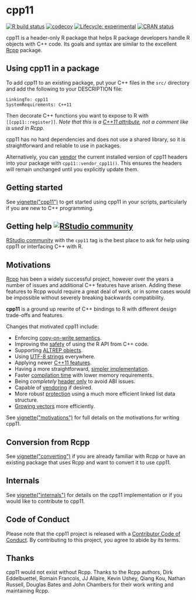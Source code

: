 # cpp11

<!-- badges: start -->
[![R build status](https://github.com/r-lib/cpp11/workflows/R-CMD-check/badge.svg)](https://github.com/r-lib/cpp11/actions)
[![codecov](https://codecov.io/gh/r-lib/cpp11/branch/master/graph/badge.svg?token=EEWYoCYxQ2)](https://codecov.io/gh/r-lib/cpp11)
[![Lifecycle: experimental](https://img.shields.io/badge/lifecycle-experimental-orange.svg)](https://lifecycle.r-lib.org/articles/stages.html#experimental)
[![CRAN status](https://www.r-pkg.org/badges/version/cpp11)](https://CRAN.R-project.org/package=cpp11)
<!-- badges: end -->

cpp11 is a header-only R package that helps R package developers handle R objects with C++ code.
Its goals and syntax are similar to the excellent [Rcpp](https://cran.r-project.org/package=Rcpp) package.

## Using cpp11 in a package

To add cpp11 to an existing package, put your C++ files in the `src/` directory and add the following to your DESCRIPTION file:

```
LinkingTo: cpp11
SystemRequirements: C++11
```

Then decorate C++ functions you want to expose to R with `[[cpp11::register]]`. 
*Note that this is a [C++11 attribute](https://en.cppreference.com/w/cpp/language/attributes), not a comment like is used in Rcpp.*

cpp11 has no hard dependencies and does not use a shared library, so it is straightforward and reliable to use in packages.

Alternatively, you can [vendor](https://cpp11.r-lib.org/articles/motivations.html#vendoring) the current installed version of cpp11 headers into your package with `cpp11::vendor_cpp11()`.
This ensures the headers will remain unchanged until you explicitly update them.

## Getting started

See [vignette("cpp11")](https://cpp11.r-lib.org/articles/cpp11.html) to get started using cpp11 in your scripts, particularly if you are new to C++ programming.

## Getting help [![RStudio community](https://img.shields.io/badge/community-cpp11-blue?style=social&logo=rstudio&logoColor=75AADB)](https://community.rstudio.com/new-topic?category=Package%20development&tags=cpp11)

[RStudio community](https://community.rstudio.com/new-topic?category=Package%20development&tags=cpp11) with the `cpp11` tag is the best place to ask for help using cpp11 or interfacing C++ with R.

## Motivations

[Rcpp](https://cran.r-project.org/package=Rcpp) has been a widely successful project, however over the years a number of issues and additional C++ features have arisen.
Adding these features to Rcpp would require a great deal of work, or in some cases would be impossible without severely breaking backwards compatibility.

**cpp11** is a ground up rewrite of C++ bindings to R with different design trade-offs and features.

Changes that motivated cpp11 include:

- Enforcing [copy-on-write semantics](https://cpp11.r-lib.org/articles/motivations.html#copy-on-write-semantics).
- Improving the [safety](https://cpp11.r-lib.org/articles/motivations.html#improve-safety) of using the R API from C++ code.
- Supporting [ALTREP objects](https://cpp11.r-lib.org/articles/motivations.html#altrep-support).
- Using [UTF-8 strings](https://cpp11.r-lib.org/articles/motivations.html#utf-8-everywhere) everywhere.
- Applying newer [C++11 features](https://cpp11.r-lib.org/articles/motivations.html#c11-features).
- Having a more straightforward, [simpler implementation](https://cpp11.r-lib.org/articles/motivations.html#simpler-implementation).
- Faster [compilation time](https://cpp11.r-lib.org/articles/motivations.html#compilation-speed) with lower memory requirements.
- Being *completely* [header only](https://cpp11.r-lib.org/articles/motivations.html#header-only) to avoid ABI issues.
- Capable of [vendoring](https://cpp11.r-lib.org/articles/motivations.html#vendoring) if desired.
- More robust [protection](https://cpp11.r-lib.org/articles/motivations.html#protection) using a much more efficient linked list data structure.
- [Growing vectors](https://cpp11.r-lib.org/articles/motivations.html#growing-vectors) more efficiently.

See [vignette("motivations")](https://cpp11.r-lib.org/articles/motivations.html) for full details on the motivations for writing cpp11.

## Conversion from Rcpp

See [vignette("converting")](https://cpp11.r-lib.org/articles/converting.html) if you are already familiar with Rcpp or have an existing package that uses Rcpp and want to convert it to use cpp11.

## Internals

See [vignette("internals")](https://cpp11.r-lib.org/articles/internals.html) for details on the cpp11 implementation or if you would like to contribute to cpp11.

## Code of Conduct

Please note that the cpp11 project is released with a [Contributor Code of Conduct](https://cpp11.r-lib.org/CODE_OF_CONDUCT.html). By contributing to this project, you agree to abide by its terms.

## Thanks

cpp11 would not exist without Rcpp.
Thanks to the Rcpp authors, Dirk Eddelbuettel, Romain Francois, JJ Allaire, Kevin Ushey, Qiang Kou, Nathan Russell, Douglas Bates and John Chambers for their work writing and maintaining Rcpp.
